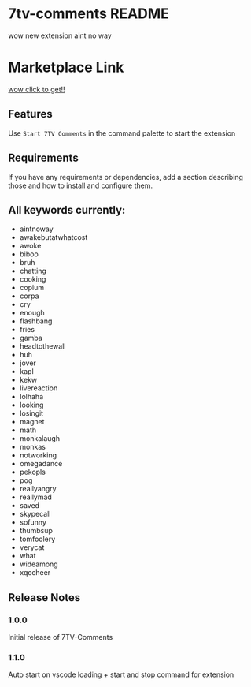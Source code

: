 # 7tv-comments README

wow new extension aint no way

# Marketplace Link
[wow click to get!!](https://marketplace.visualstudio.com/items?itemName=erm.7tv-comments)

## Features

Use `Start 7TV Comments` in the command palette to start the extension

## Requirements

If you have any requirements or dependencies, add a section describing those and how to install and configure them.

## All keywords currently:
- aintnoway
- awakebutatwhatcost
- awoke
- biboo
- bruh
- chatting
- cooking
- copium
- corpa
- cry
- enough
- flashbang
- fries
- gamba
- headtothewall
- huh
- jover
- kapl
- kekw
- livereaction
- lolhaha
- looking
- losingit
- magnet
- math
- monkalaugh
- monkas
- notworking
- omegadance
- pekopls
- pog
- reallyangry
- reallymad
- saved
- skypecall
- sofunny
- thumbsup
- tomfoolery
- verycat
- what
- wideamong
- xqccheer


## Release Notes

### 1.0.0

Initial release of 7TV-Comments

### 1.1.0

Auto start on vscode loading + start and stop command for extension